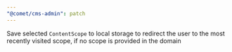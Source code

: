 ```yaml
---
"@comet/cms-admin": patch
---
```


Save selected `ContentScope` to local storage to redirect the user to the most recently visited scope, if no scope is provided in the domain
